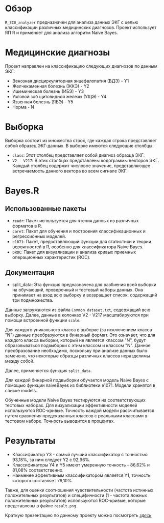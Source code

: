 # Обзор
`R_ECG_analyzer` предназначен для анализа данных ЭКГ с целью классификации различных медицинских диагнозов. Проект использует ЯП R и применяет для анализа алгоритм Naive Bayes.

# Медицинские диагнозы
Проект направлен на классификацию следующих диагнозов по данным ЭКГ:
* Венозная дисциркуляторная энцефалопатия (ВДЭ) - Y1
* Желчекаменная болезнь (ЖКЭ) - Y2
* Ишемическая болезнь (ИБЭ) - Y3
* Узловой зоб щитовидной железы (УЩЭ) - Y4
* Язвенная болезнь (ЯБЭ) - Y5
* Норма - N

# Выборка
Выборка состоит из множества строк, где каждая строка представляет собой образец ЭКГ-данных. В выборке имеются следующие столбцы:
* `class`: Этот столбец представляет собой диагноз образца ЭКГ. 
* `V2 - V217`: В этих столбцах представлены кодограммы векторов ЭКГ. Каждый столбец содержит числовое значение, представляющее встречаемость данного вектора во всем сигнале ЭКГ.

# Bayes.R
## Использованные пакеты
* `readr`: Пакет используется для чтения данных из различных форматов в R.
* `caret`: Пакет для обучения и построения классификационных и регрессионных моделей.
* `e1071`: Пакет, предоставляющий функции для статистики и теории вероятностей в R, особенно для классификатора Naive Bayes.
* `pROC`: Пакет для визуализации и анализа кривых приемных операционных характеристик (ROC).

## Документация
* split_data: Эта функция предназначена для разбиения всей выборки на обучающий, проверочный и тестовый наборы данных. Она принимает на вход всю выборку и возвращает список, содержащий три подмножества.

Данные загружаются из файла `Common dataset.txt`, содержащий всю выборку. Далее, данные в колонках V2 - V217 масштабируются при помощи встроенной функции `scale`. 

Для каждого уникального класса в выборке (за исключением класса "N") данные преобразуются в бинарный формат. Это означает, что для каждого класса выборки, который не является классом "N", будут образовываться подвыборки с этим классом и классом "N". Данное преобразование необходимо, поскольку при анализе данных было замечено, что некоторые образцы различных классов неразделимы между собой.

Далее, применяется функция `split_data`.

Для каждой бинарной подвыборки обучается модель Naive Bayes с помощью функции naiveBayes из библиотеки e1071. Модели хранятся в списке models.

Обученные модели Naive Bayes тестируются на соответствующих тестовых наборах. Для визуализации эффективности моделей используются ROC-кривые. Точность каждой модели рассчитывается путем сравнения предсказанных классов с реальными классами в тестовом наборе. Точность выводится в процентах.

# Результаты
* Классификатор Y3 - самый лучший классификатор с точностью 93,18%, за ним следует Y2 с 92,96%.
* Классификаторы Y4 и Y5 имеют умеренную точность - 86,62% и 81,08% соответственно.
* Наименее эффективным классификатором является Y1, точность которого составляет 79,10%.

Также, для оценки соотношения чувствительности (частота истинных положительных результатов) и специфичности (1 - частота ложных положительных результатов) используются ROC-кривые, которые представлены в файле `result.png`

Краткую презентацию по данному проекту можно посмотреть [*здесь*](https://docs.google.com/presentation/d/1oq2f3EIwXVEsWLJ-778hUvMroTci6bkQtuv9lL62eMA)